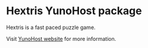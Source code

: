 # Hextris YunoHost package

Hextris is a fast paced puzzle game.

Visit [YunoHost website](https://yunohost.org) for more information.
